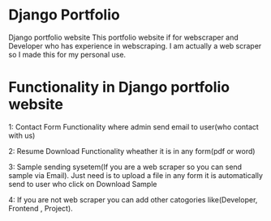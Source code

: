 # Django Portfolio
Django portfolio website
This portfolio website if for webscraper and Developer who has experience in webscraping.
I am actually a web scraper so I made this for my personal use.


# Functionality in Django portfolio website
1: Contact Form Functionality where admin send email to user(who contact with us)

2: Resume Download Functionality wheather it is in any form(pdf or word)

3: Sample sending sysetem(If you are a web scraper so you can send sample via Email). Just need is to upload a file in any form it is automatically send to user who click on
Download Sample

4: If you are not web scraper you can add other catogories like(Developer, Frontend , Project).
 

